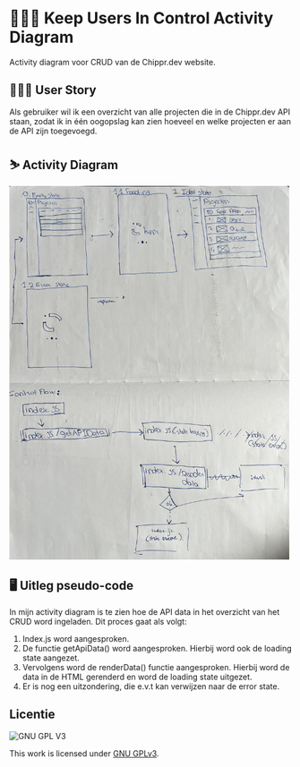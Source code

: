 # 👨🏼‍💻 Keep Users In Control Activity Diagram

Activity diagram voor CRUD van de Chippr.dev website.

## 🙋🏼‍♂️ User Story
Als gebruiker wil ik een overzicht van alle projecten die in de Chippr.dev API staan, zodat ik in één oogopslag kan zien hoeveel en welke projecten er aan de API zijn toegevoegd.

## ⛷ Activity Diagram
<img width="500" src="https://github.com/boudewijnbout/keep-users-in-control-activity-diagram/blob/main/assets/IMG_0026.jpg" />

## 🖥 Uitleg pseudo-code 
In mijn activity diagram is te zien hoe de API data in het overzicht van het CRUD word ingeladen. Dit proces gaat als volgt:

1. Index.js word aangesproken.
2. De functie getApiData() word aangesproken. Hierbij word ook de loading state aangezet.
3. Vervolgens word de renderData() functie aangesproken. Hierbij word de data in de HTML gerenderd en word de loading state uitgezet.
4. Er is nog een uitzondering, die e.v.t kan verwijzen naar de error state.

## Licentie

![GNU GPL V3](https://www.gnu.org/graphics/gplv3-127x51.png)

This work is licensed under [GNU GPLv3](./LICENSE).
